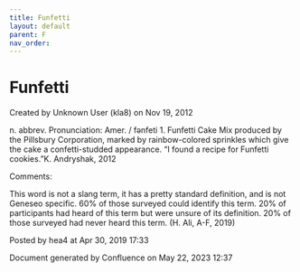 ```yaml
---
title: Funfetti
layout: default
parent: F
nav_order:
---
```


# Funfetti

Created by  Unknown User (kla8) on Nov 19, 2012

n. abbrev. Pronunciation: Amer. / fənfeti 1. Funfetti Cake Mix produced by the Pillsbury Corporation, marked by rainbow-colored sprinkles which give the cake a confetti-studded appearance. “I found a recipe for Funfetti cookies.”K. Andryshak, 2012

Comments:

This word is not a slang term, it has a pretty standard definition, and is not Geneseo specific. 60% of those surveyed could identify this term. 20% of participants had heard of this term but were unsure of its definition. 20% of those surveyed had never heard this term. (H. Ali, A-F, 2019)

Posted by hea4 at Apr 30, 2019 17:33

Document generated by Confluence on May 22, 2023 12:37


